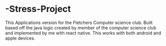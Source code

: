 # -Stress-Project
This Applications version for the Fletchers Computer science club. Built based off the java logic created by member of the computer science club and implemented by me with react native. This works with both android and apple devices.
